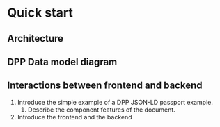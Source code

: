 # Quick start

## Architecture

## DPP Data model diagram

## Interactions between frontend and backend

1. Introduce the simple example of a DPP JSON-LD passport example.
    1. Describe the component features of the document.
2. Introduce the frontend and the backend
